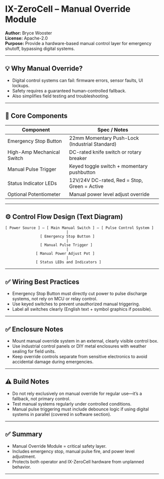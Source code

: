 # IX-ZeroCell – Manual Override Module

**Author:** Bryce Wooster  
**License:** Apache-2.0  
**Purpose:** Provide a hardware-based manual control layer for emergency shutoff, bypassing digital systems.

---

## 💡 Why Manual Override?

- Digital control systems can fail: firmware errors, sensor faults, UI lockups.  
- Safety requires a guaranteed human-controlled fallback.  
- Also simplifies field testing and troubleshooting.

---

## 🧱 Core Components

| Component               | Spec / Notes                               |
|-----------------------|---------------------------------------------|
| Emergency Stop Button  | 22mm Momentary Push-Lock (Industrial Standard) |
| High-Amp Mechanical Switch | DC-rated knife switch or rotary breaker  |
| Manual Pulse Trigger   | Keyed toggle switch + momentary pushbutton  |
| Status Indicator LEDs  | 12V/24V DC-rated, Red = Stop, Green = Active |
| Optional Potentiometer | Manual power level adjust override          |

---

## ⚙️ Control Flow Design (Text Diagram)

```
[ Power Source ] — [ Main Manual Switch ] — [ Pulse Control System ]
                            |
                [ Emergency Stop Button ]
                            |
                [ Manual Pulse Trigger ] 
                            |
              [ Manual Power Adjust Pot ]
                            |
              [ Status LEDs and Indicators ]
```

---

## ✅ Wiring Best Practices

- Emergency Stop Button must directly cut power to pulse discharge systems, not rely on MCU or relay control.  
- Use keyed switches to prevent unauthorized manual triggering.  
- Label all switches clearly (English text + symbol graphics if possible).  

---

## ✅ Enclosure Notes

- Mount manual override system in an external, clearly visible control box.  
- Use industrial control panels or DIY metal enclosures with weather sealing for field units.  
- Keep override controls separate from sensitive electronics to avoid accidental damage during emergencies.

---

## ⚠️ Build Notes

- Do not rely exclusively on manual override for regular use—it’s a fallback, not primary control.  
- Test manual systems regularly under controlled conditions.  
- Manual pulse triggering must include debounce logic if using digital systems in parallel (covered in software section).

---

## ✅ Summary

- Manual Override Module = critical safety layer.  
- Includes emergency stop, manual pulse fire, and power level adjustment.  
- Protects both operator and IX-ZeroCell hardware from unplanned behavior.

---

